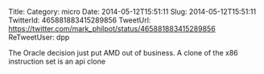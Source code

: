 Title: 
Category: micro
Date: 2014-05-12T15:51:11
Slug: 2014-05-12T15:51:11
TwitterId: 465881883415289856
TweetUrl: https://twitter.com/mark_philpot/status/465881883415289856
ReTweetUser: dpp

<i class="fa fa-retweet" aria-hidden="true"></i> The Oracle decision just put AMD out of business. A clone of the x86 instruction set is an api clone